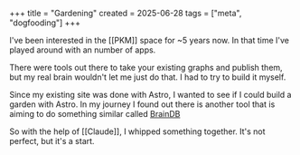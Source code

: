 +++
title = "Gardening"
created = 2025-06-28
tags = ["meta", "dogfooding"]
+++

I've been interested in the [[PKM]] space for ~5 years now. In that time I've played around with an number of apps.

There were tools out there to take your existing graphs and publish them, but my real brain wouldn't let me just do that. I had to try to build it myself.

Since my existing site was done with Astro, I wanted to see if I could build a garden with Astro. In my journey I found out there is another tool that is aiming to do something similar called [BrainDB](https://astro-digital-garden.stereobooster.com/recipes/braindb/)

So with the help of [[Claude]], I whipped something together. It's not perfect, but it's a start.
